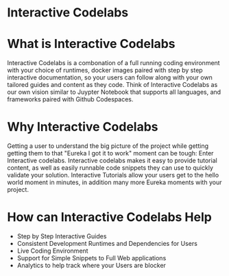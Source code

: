 # Interactive Codelabs

# What is Interactive Codelabs

Interactive Codelabs is a combonation of a full running coding environment with your choice of runtimes, docker images paired with step by step interactive documentation, so your users can follow along with your own tailored guides and content as they code.  Think of Interactive Codelabs as our own vision similar to Juypter Notebook that supports all languages, and frameworks paired with Github Codespaces.

# Why Interactive Codelabs

Getting a user to understand the big picture of the project while getting getting them to that "Eureka I got it to work" moment can be tough: Enter Interactive codelabs.  Interactive codelabs makes it easy to provide tutorial content, as well as easily runnable code snippets they can use to quickly validate your solution.  Interactive Tutorials allow your users get to the hello world moment in minutes, in addition many more Eureka moments with your project. 

# How can Interactive Codelabs Help

- Step by Step Interactive Guides
- Consistent Development Runtimes and Dependencies for Users
- Live Coding Environment
- Support for Simple Snippets to Full Web applications
- Analytics to help track where your Users are blocker